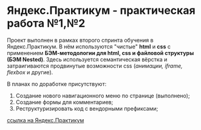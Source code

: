# Яндекс.Практикум - практическая работа №1,№2

Проект выполнен в рамках второго спринта обучения в Яндекс.Практикум. В нём используются "чистые" **html** и **css** с применением **БЭМ-методологии для html, css и файловой структуры (БЭМ Nested)**.
Здесь используется семантическая вёрстка и затраигиваются продвинутые возможности css (*анимации, iframe, flexbox* и другие).

В планах по доработке присутствуют:
1. Создание нового навигационного меню по странице (выполнено);
2. Создание формы для комментариев;
3. Реструктуризировать код с вендорными префиксами; 

[ссылка на Яндекс.Практикум](https://practicum.yandex.ru/) 
